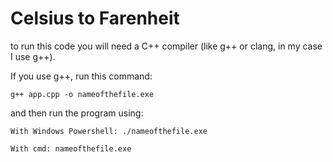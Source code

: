 # Celsius to Farenheit

to run this code you will need a C++ compiler (like g++ or clang, in my case I use g++).

If you use g++, run this command: 
```
g++ app.cpp -o nameofthefile.exe
```

and then run the program using:

```
With Windows Powershell: ./nameofthefile.exe
```

```
With cmd: nameofthefile.exe
```
